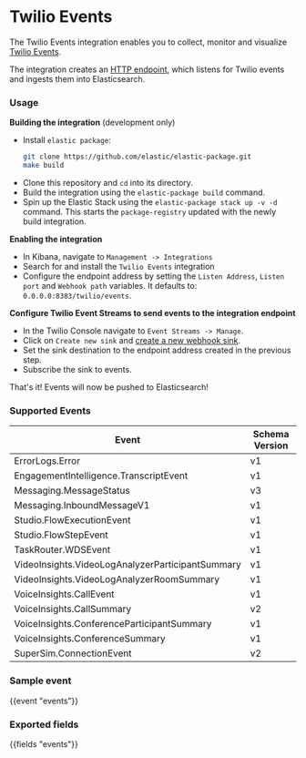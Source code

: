 # Twilio Events

The Twilio Events integration enables you to collect, monitor and visualize [Twilio Events](https://www.twilio.com/docs/events/event-types). 

The integration creates an [HTTP endpoint](https://www.elastic.co/guide/en/beats/filebeat/current/filebeat-input-http_endpoint.html), which listens for Twilio events and ingests them into Elasticsearch.

### Usage

**Building the integration** (development only)
- Install `elastic package`: 
    ```bash
    git clone https://github.com/elastic/elastic-package.git
    make build
    ```
- Clone this repository and `cd` into its directory.
- Build the integration using the `elastic-package build` command.
- Spin up the Elastic Stack using the `elastic-package stack up -v -d` command. This starts the `package-registry` updated with the newly build integration.

**Enabling the integration**
- In Kibana, navigate to `Management -> Integrations`
- Search for and install the `Twilio Events` integration
- Configure the endpoint address by setting the `Listen Address`, `Listen port` and `Webhook path` variables. It defaults to: `0.0.0.0:8383/twilio/events`.

**Configure Twilio Event Streams to send events to the integration endpoint**
- In the Twilio Console navigate to `Event Streams -> Manage`.
- Click on `Create new sink` and [create a new webhook sink](https://www.twilio.com/docs/events/webhook-quickstart). 
- Set the sink destination to the endpoint address created in the previous step.
- Subscribe the sink to events.

That's it! Events will now be pushed to Elasticsearch!


### Supported Events

| Event | Schema Version |
|---|---|
| ErrorLogs.Error | v1 |
| EngagementIntelligence.TranscriptEvent | v1 |
| Messaging.MessageStatus | v3 |
| Messaging.InboundMessageV1 | v1 |
| Studio.FlowExecutionEvent | v1 |
| Studio.FlowStepEvent | v1 |
| TaskRouter.WDSEvent | v1 |
| VideoInsights.VideoLogAnalyzerParticipantSummary | v1 |
| VideoInsights.VideoLogAnalyzerRoomSummary | v1 |
| VoiceInsights.CallEvent | v1 |
| VoiceInsights.CallSummary | v2 |
| VoiceInsights.ConferenceParticipantSummary | v1 |
| VoiceInsights.ConferenceSummary | v1 |
| SuperSim.ConnectionEvent | v2 |


### Sample event

{{event "events"}}


### Exported fields

{{fields "events"}}